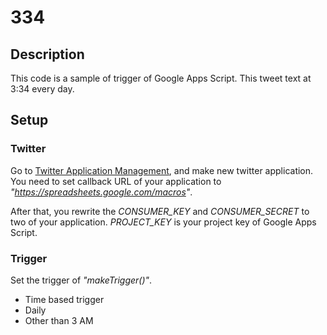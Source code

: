 # 334
## Description
This code is a sample of trigger of Google Apps Script.
This tweet text at 3:34 every day.

## Setup
### Twitter
Go to [Twitter Application Management](https://apps.twitter.com/), and make new twitter application.
You need to set callback URL of your application to *"https://spreadsheets.google.com/macros"*.

After that, you rewrite the *CONSUMER_KEY* and  *CONSUMER_SECRET* to two of your application.
*PROJECT_KEY* is your project key of Google Apps Script.

### Trigger
Set the trigger of *"makeTrigger()"*.
- Time based trigger
- Daily
- Other than 3 AM
